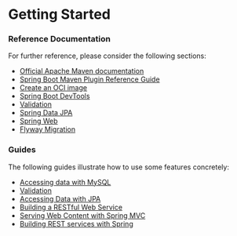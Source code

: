 # Getting Started

### Reference Documentation

For further reference, please consider the following sections:

* [Official Apache Maven documentation](https://maven.apache.org/guides/index.html)
* [Spring Boot Maven Plugin Reference Guide](https://docs.spring.io/spring-boot/docs/2.6.11-SNAPSHOT/maven-plugin/reference/html/)
* [Create an OCI image](https://docs.spring.io/spring-boot/docs/2.6.11-SNAPSHOT/maven-plugin/reference/html/#build-image)
* [Spring Boot DevTools](https://docs.spring.io/spring-boot/docs/2.6.11-SNAPSHOT/reference/htmlsingle/#using.devtools)
* [Validation](https://docs.spring.io/spring-boot/docs/2.6.11-SNAPSHOT/reference/htmlsingle/#io.validation)
* [Spring Data JPA](https://docs.spring.io/spring-boot/docs/2.6.11-SNAPSHOT/reference/htmlsingle/#data.sql.jpa-and-spring-data)
* [Spring Web](https://docs.spring.io/spring-boot/docs/2.6.11-SNAPSHOT/reference/htmlsingle/#web)
* [Flyway Migration](https://docs.spring.io/spring-boot/docs/2.6.11-SNAPSHOT/reference/htmlsingle/#howto.data-initialization.migration-tool.flyway)

### Guides

The following guides illustrate how to use some features concretely:

* [Accessing data with MySQL](https://spring.io/guides/gs/accessing-data-mysql/)
* [Validation](https://spring.io/guides/gs/validating-form-input/)
* [Accessing Data with JPA](https://spring.io/guides/gs/accessing-data-jpa/)
* [Building a RESTful Web Service](https://spring.io/guides/gs/rest-service/)
* [Serving Web Content with Spring MVC](https://spring.io/guides/gs/serving-web-content/)
* [Building REST services with Spring](https://spring.io/guides/tutorials/rest/)

